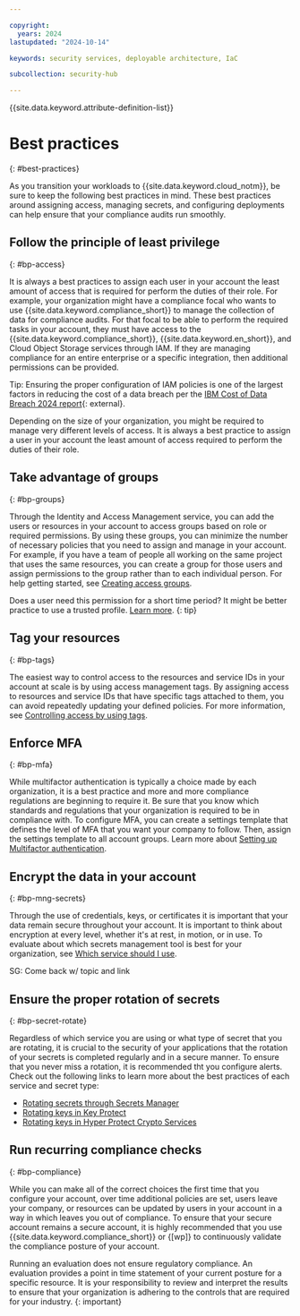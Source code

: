 ```yaml
---

copyright:
  years: 2024
lastupdated: "2024-10-14"

keywords: security services, deployable architecture, IaC

subcollection: security-hub

---
```


{{site.data.keyword.attribute-definition-list}}

# Best practices
{: #best-practices}

As you transition your workloads to {{site.data.keyword.cloud_notm}}, be sure to keep the following best practices in mind. These best practices around assigning access, managing secrets, and configuring deployments can help ensure that your compliance audits run smoothly.

## Follow the principle of least privilege
{: #bp-access}

It is always a best practices to assign each user in your account the least amount of access that is required for perform the duties of their role. For example, your organization might have a compliance focal who wants to use {{site.data.keyword.compliance_short}} to manage the collection of data for compliance audits. For that focal to be able to perform the required tasks in your account, they must have access to the {{site.data.keyword.compliance_short}}, {{site.data.keyword.en_short}}, and Cloud Object Storage services through IAM. If they are managing compliance for an entire enterprise or a specific integration, then additional permissions can be provided.

Tip: Ensuring the proper configuration of IAM policies is one of the largest factors in reducing the cost of a data breach per the [IBM Cost of Data Breach 2024 report](https://www.ibm.com/reports/data-breach){: external}.

Depending on the size of your organization, you might be required to manage very different levels of access. It is always a best practice to assign a user in your account the least amount of access required to perform the duties of their role. 

## Take advantage of groups
{: #bp-groups}

Through the Identity and Access Management service, you can add the users or resources in your account to access groups based on role or required permissions. By using these groups, you can minimize the number of necessary policies that you need to assign and manage in your account. For example, if you have a team of people all working on the same project that uses the same resources, you can create a group for those users and assign permissions to the group rather than to each individual person. For help getting started, see [Creating access groups](/docs/account?topic=account-groups).

Does a user need this permission for a short time period? It might be better practice to use a trusted profile. [Learn more](/docs/secure-enterprise?topic=secure-enterprise-access-enterprises#bp-enterprise-access-include-compare-accessgroups-trustedprofiles).
{: tip}

## Tag your resources
{: #bp-tags}

The easiest way to control access to the resources and service IDs in your account at scale is by using access management tags. By assigning access to resources and service IDs that have specific tags attached to them, you can avoid repeatedly updating your defined policies. For more information, see [Controlling access by using tags](/docs/account?topic=account-access-tags-tutorial).

## Enforce MFA
{: #bp-mfa}

While multifactor authentication is typically a choice made by each organization, it is a best practice and more and more compliance regulations are beginning to require it. Be sure that you know which standards and regulations that your organization is required to be in compliance with. To configure MFA, you can create a settings template that defines the level of MFA that you want your company to follow. Then, assign the settings template to all account groups. Learn more about [Setting up Multifactor authentication](/docs/account?topic=account-enablemfa).


## Encrypt the data in your account
{: #bp-mng-secrets}

Through the use of credentials, keys, or certificates it is important that your data remain secure throughout your account. It is important to think about encryption at every level, whether it's at rest, in motion, or in use. To evaluate about which secrets management tool is best for your organization, see [Which service should I use](link).


SG: Come back w/ topic and link

## Ensure the proper rotation of secrets
{: #bp-secret-rotate}

Regardless of which service you are using or what type of secret that you are rotating, it is crucial to the security of your applications that the rotation of your secrets is completed regularly and in a secure manner. To ensure that you never miss a rotation, it is recommended tht you configure alerts. Check out the following links to learn more about the best practices of each service and secret type:

* [Rotating secrets through Secrets Manager](/docs/secrets-manager?topic=secrets-manager-best-practices-rotate-secrets)
* [Rotating keys in Key Protect](/docs/key-protect?topic=key-protect-key-rotation)
* [Rotating keys in Hyper Protect Crypto Services](/docs/hs-crypto?topic=hs-crypto-set-rotation-policy)


## Run recurring compliance checks
{: #bp-compliance}

While you can make all of the correct choices the first time that you configure your account, over time additional policies are set, users leave your company, or resources can be updated by users in your account in a way in which leaves you out of compliance. To ensure that your secure account remains a secure account, it is highly recommended that you use {{site.data.keyword.compliance_short}} or {[wp]} to continuously validate the compliance posture of your account. 

Running an evaluation does not ensure regulatory compliance. An evaluation provides a point in time statement of your current posture for a specific resource. It is your responsibility to review and interpret the results to ensure that your organization is adhering to the controls that are required for your industry. 
{: important}
